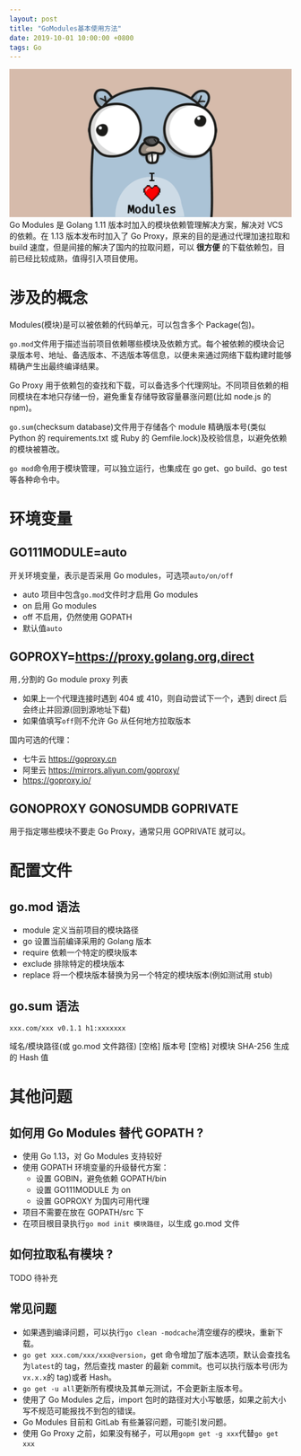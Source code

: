 ```yaml
---
layout: post
title: "GoModules基本使用方法"
date: 2019-10-01 10:00:00 +0800
tags: Go
---
```


![Go Modules](/assets/images/2019-10-01-Go_Modules_1.png)
Go Modules 是 Golang 1.11 版本时加入的模块依赖管理解决方案，解决对 VCS 的依赖。在 1.13 版本发布时加入了 Go Proxy，原来的目的是通过代理加速拉取和 build 速度，但是间接的解决了国内的拉取问题，可以 **很方便** 的下载依赖包，目前已经比较成熟，值得引入项目使用。

# 涉及的概念

Modules(模块)是可以被依赖的代码单元，可以包含多个 Package(包)。

`go.mod`文件用于描述当前项目依赖哪些模块及依赖方式。每个被依赖的模块会记录版本号、地址、备选版本、不选版本等信息，以便未来通过网络下载构建时能够精确产生出最终编译结果。

Go Proxy 用于依赖包的查找和下载，可以备选多个代理网址。不同项目依赖的相同模块在本地只存储一份，避免重复存储导致容量暴涨问题(比如 node.js 的 npm)。

`go.sum`(checksum database)文件用于存储各个 module 精确版本号(类似 Python 的 requirements.txt 或 Ruby 的 Gemfile.lock)及校验信息，以避免依赖的模块被篡改。

`go mod`命令用于模块管理，可以独立运行，也集成在 go get、go build、go test 等各种命令中。

# 环境变量

## GO111MODULE=auto

开关环境变量，表示是否采用 Go modules，可选项`auto/on/off`

- auto 项目中包含`go.mod`文件时才启用 Go modules
- on 启用 Go modules
- off 不启用，仍然使用 GOPATH
- 默认值`auto`

## GOPROXY=https://proxy.golang.org,direct

用`,`分割的 Go module proxy 列表

- 如果上一个代理连接时遇到 404 或 410，则自动尝试下一个，遇到 direct 后会终止并回源(回到源地址下载)
- 如果值填写`off`则不允许 Go 从任何地方拉取版本

国内可选的代理：

- 七牛云 https://goproxy.cn
- 阿里云 https://mirrors.aliyun.com/goproxy/
- https://goproxy.io/

## GONOPROXY GONOSUMDB GOPRIVATE

用于指定哪些模块不要走 Go Proxy，通常只用 GOPRIVATE 就可以。

# 配置文件

## go.mod 语法

- module 定义当前项目的模块路径
- go 设置当前编译采用的 Golang 版本
- require 依赖一个特定的模块版本
- exclude 排除特定的模块版本
- replace 将一个模块版本替换为另一个特定的模块版本(例如测试用 stub)

## go.sum 语法

```
xxx.com/xxx v0.1.1 h1:xxxxxxx
```

域名/模块路径(或 go.mod 文件路径) [空格] 版本号 [空格] 对模块 SHA-256 生成的 Hash 值

# 其他问题

## 如何用 Go Modules 替代 GOPATH ?

- 使用 Go 1.13，对 Go Modules 支持较好
- 使用 GOPATH 环境变量的升级替代方案：
  - 设置 GOBIN，避免依赖 GOPATH/bin
  - 设置 GO111MODULE 为 on
  - 设置 GOPROXY 为国内可用代理
- 项目不需要在放在 GOPATH/src 下
- 在项目根目录执行`go mod init 模块路径`，以生成 go.mod 文件

## 如何拉取私有模块 ?

TODO 待补充

## 常见问题

- 如果遇到编译问题，可以执行`go clean -modcache`清空缓存的模块，重新下载。
- `go get xxx.com/xxx/xxx@version`，get 命令增加了版本选项，默认会查找名为`latest`的 tag，然后查找 master 的最新 commit。也可以执行版本号(形为`vx.x.x`的 tag)或者 Hash。
- `go get -u all`更新所有模块及其单元测试，不会更新主版本号。
- 使用了 Go Modules 之后，import 包时的路径对大小写敏感，如果之前大小写不规范可能报找不到包的错误。
- Go Modules 目前和 GitLab 有些兼容问题，可能引发问题。
- 使用 Go Proxy 之前，如果没有梯子，可以用`gopm get -g xxx`代替`go get xxx`
